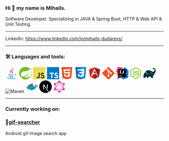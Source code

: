 ### Hi 👋 my name is Mihails.

Software Developer. Specializing in JAVA & Spring Boot, HTTP & Web API & Unit Testing.

---

LinkedIn: https://www.linkedin.com/in/mihails-dudarevs/

---

### 🛠️ Languages and tools:

<img src="https://github.com/devicons/devicon/blob/master/icons/java/java-original.svg" alt="JAVA" title="JAVA" width="40" height="40" disabled/>  <img src="https://github.com/devicons/devicon/blob/master/icons/spring/spring-original.svg" alt="Spring" title="Spring" width="40" height="40" disabled/>  <img src="https://github.com/devicons/devicon/blob/master/icons/javascript/javascript-original.svg" alt="JavaScript" title="JavaScript" width="40" height="40" disabled/>  <img src="https://github.com/devicons/devicon/blob/master/icons/typescript/typescript-original.svg" alt="TypeScript" title="TypeScript" width="40" height="40" disabled/>  <img src="https://github.com/devicons/devicon/blob/master/icons/html5/html5-original.svg" alt="HTML" title="HTML" width="40" height="40" disabled/>  <img src="https://github.com/devicons/devicon/blob/master/icons/css3/css3-original.svg" alt="CSS" title="CSS" width="40" height="40" disabled/>  <img src="https://github.com/devicons/devicon/blob/master/icons/angularjs/angularjs-original.svg" alt="Angular" title="Angular" width="40" height="40" disabled/>  <img src="https://github.com/devicons/devicon/blob/master/icons/git/git-plain.svg" alt="Git" title="Git" width="40" height="40" disabled/>  <img src="https://github.com/devicons/devicon/blob/master/icons/intellij/intellij-original.svg" alt="IntelliJ" title="IntelliJ" width="40" height="40" disabled/>  <img src="https://github.com/devicons/devicon/blob/master/icons/nodejs/nodejs-original.svg" alt="NodeJS" title="NodeJS" width="40" height="40" disabled/>  <img src="https://github.com/devicons/devicon/blob/master/icons/gradle/gradle-plain.svg" alt="Gradle" title="Gradle" width="40" height="40" disabled/>  <img src="https://maven.apache.org/images/maven-logo-white-on-black.svg" alt="Maven" title="Maven" width="60" height="30" disabled/> <img src="https://github.com/devicons/devicon/blob/master/icons/docker/docker-original.svg" alt="Docker" title="Docker" width="40" height="40" disabled/>  <img src="https://github.com/devicons/devicon/blob/master/icons/nextjs/nextjs-original.svg" alt="nextjs" title="nextjs" width="40" height="40" disabled/>  <img src="https://github.com/devicons/devicon/blob/master/icons/graphql/graphql-plain.svg" alt="graphql" title="graphql" width="40" height="40" disabled/>


---

### Currently working on:

### :iphone:[gif-searcher](https://github.com/resetcat/gif-searcher)

Android gif image search app 
